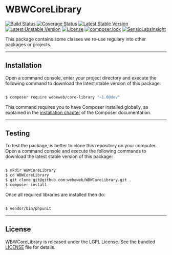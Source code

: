WBWCoreLibrary
==============

[![Build Status](https://travis-ci.org/webeweb/WBWCoreLibrary.svg?branch=master)](https://travis-ci.org/webeweb/WBWCoreLibrary) [![Coverage Status](https://coveralls.io/repos/github/webeweb/WBWCoreLibrary/badge.svg?branch=master)](https://coveralls.io/github/webeweb/WBWCoreLibrary?branch=master) [![Latest Stable Version](https://poser.pugx.org/webeweb/core-library/v/stable)](https://packagist.org/packages/webeweb/core-library) [![Latest Unstable Version](https://poser.pugx.org/webeweb/core-library/v/unstable)](https://packagist.org/packages/webeweb/core-library) [![License](https://poser.pugx.org/webeweb/core-library/license)](https://packagist.org/packages/webeweb/core-library) [![composer.lock](https://poser.pugx.org/webeweb/core-library/composerlock)](https://packagist.org/packages/webeweb/core-library) [![SensioLabsInsight](https://insight.sensiolabs.com/projects/57a910cc-74d4-4727-8c89-2805241f4ee6/mini.png)](https://insight.sensiolabs.com/projects/57a910cc-74d4-4727-8c89-2805241f4ee6)

This package contains some classes we re-use regulary into other packages or projects.

---

## Installation

Open a command console, enter your project directory and execute the following
command to download the latest stable version of this package:

```bash

$ composer require webeweb/core-library "~1.0@dev"

```

This command requires you to have Composer installed globally, as explained
in the [installation chapter](https://getcomposer.org/doc/00-intro.md) of the
Composer documentation.

---

## Testing

To test the package, is better to clone this repository on your computer.
Open a command console and execute the following commands to download the latest
stable version of this package:

```bash

$ mkdir WBWCoreLibrary
$ cd WBWCoreLibrary
$ git clone git@github.com:webeweb/WBWCoreLibrary.git .
$ composer install

```

Once all required libraries are installed then do:

```bash

$ vendor/bin/phpunit

```

---

## License

WBWCoreLibrary is released under the LGPL License. See the bundled [LICENSE](LICENSE)
file for details.
